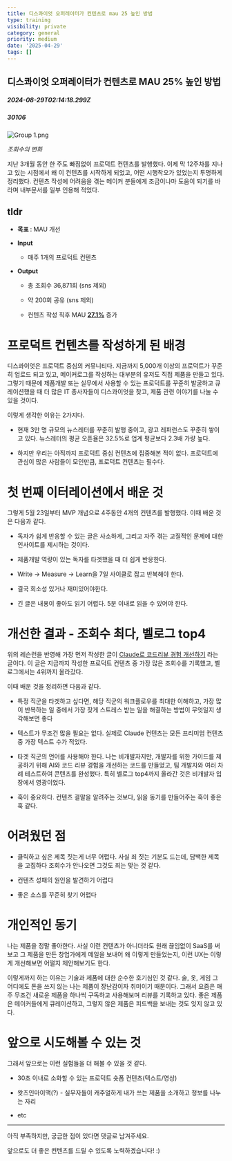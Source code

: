 ```yaml
---
title: 디스콰이엇 오퍼레이터가 컨텐츠로 mau 25 높인 방법
type: training
visibility: private
category: general
priority: medium
date: '2025-04-29'
tags: []
---
```

## 디스콰이엇 오퍼레이터가 컨텐츠로 MAU 25% 높인 방법
##### 2024-08-29T02:14:18.299Z
##### 30106

<img src="https://media.disquiet.io/images/makerlog/12f09cc0729a17aeaed5e0c1f7e8d7989028691cd9ec99b4b1a22c3702d0706c" alt="Group 1.png" title="Group 1.png"><p><em>조회수의 변화</em></p><p></p><p>지난 3개월 동안 한 주도 빠짐없이 프로덕트 컨텐츠를 발행했다. 이제 막 12주차를 지나고 있는 시점에서 왜 이 컨텐츠를 시작하게 되었고, 어떤 시행착오가 있었는지 투명하게 정리했다. 컨텐츠 작성에 어려움을 겪는 메이커 분들에게 조금이나마 도움이 되기를 바라며 내부문서를 일부 인용해 적었다.</p><p></p><h2>tldr</h2><ul class="list-disc"><li><p><strong>목표 </strong>: MAU 개선</p></li><li><p><strong>Input</strong></p><ul class="list-disc"><li><p>매주 1개의 프로덕트 컨텐츠</p></li></ul></li><li><p><strong>Output</strong></p><ul class="list-disc"><li><p>총 조회수 36,871회 (sns 제외)</p></li><li><p>약 200회 공유 (sns 제외)</p></li><li><p>컨텐츠 작성 직후 MAU <strong><u>27.1%</u></strong> 증가</p></li></ul><p></p><p></p></li></ul><h1>프로덕트 컨텐츠를 작성하게 된 배경</h1><p>디스콰이엇은 프로덕트 중심의 커뮤니티다. 지금까지 5,000개 이상의 프로덕트가 꾸준히 업로드 되고 있고, 메이커로그를 작성하는 대부분의 유저도 직접 제품을 만들고 있다. 그렇기 때문에 제품개발 또는 실무에서 사용할 수 있는 프로덕트를 꾸준히 발굴하고 큐레이션했을 때 더 많은 IT 종사자들이 디스콰이엇을 찾고, 제품 관련 이야기를 나눌 수 있을 것이다.</p><p></p><p>이렇게 생각한 이유는 2가지다.</p><ul class="list-disc"><li><p>현재 3만 명 규모의 뉴스레터를 꾸준히 발행 중이고, 광고 레퍼런스도 꾸준히 쌓이고 있다. 뉴스레터의 평균 오픈율은 32.5%로 업계 평균보다 2.3배 가량 높다.</p></li><li><p>하지만 우리는 아직까지 프로덕트 중심 컨텐츠에 집중해본 적이 없다. 프로덕트에 관심이 많은 사람들이 모인만큼, 프로덕트 컨텐츠는 필수다.</p></li></ul><p></p><p></p><h1>첫 번째 이터레이션에서 배운 것</h1><p>그렇게 5월 23일부터 MVP 개념으로 4주동안 4개의 컨텐츠를 발행했다. 이때 배운 것은 다음과 같다.</p><ul class="list-disc"><li><p>독자가 쉽게 반응할 수 있는 글은 사소하게, 그리고 자주 겪는 고질적인 문제에 대한 인사이트를 제시하는 것이다.</p></li><li><p>제품개발 역량이 있는 독자를 타겟했을 때 더 쉽게 반응한다.</p></li><li><p>Write -&gt; Measure -&gt; Learn을 7일 사이클로 잡고 반복해야 한다.</p></li><li><p>결국 희소성 있거나 재미있어야한다.</p></li><li><p>긴 글은 내용이 좋아도 읽기 어렵다. 5분 이내로 읽을 수 있어야 한다.</p></li></ul><p></p><p></p><h1>개선한 결과 - 조회수 최다, 벨로그 top4</h1><p>위의 레슨런을 반영해 가장 먼저 작성한 글이 <a target="_blank" rel="noopener noreferrer nofollow" class="text-blue-500 hover:text-blue-300 no-underline text-blue-500 hover:text-blue-300 no-underline text-blue-500 hover:text-blue-300 no-underline text-blue-500 hover:text-blue-300 no-underline" href="https://disquiet.io/@williamjung/makerlog/claude%EB%A1%9C-%EC%BD%94%EB%93%9C%EB%A6%AC%EB%B7%B0-%EA%B2%BD%ED%97%98-%EA%B0%9C%EC%84%A0%ED%95%98%EA%B8%B0">Claude로 코드리뷰 경험 개선하기</a> 라는 글이다. 이 글은 지금까지 작성한 프로덕트 컨텐츠 중 가장 많은 조회수를 기록했고, 벨로그에서는 4위까지 올라갔다.</p><p></p><p>이때 배운 것을 정리하면 다음과 같다.</p><ul class="list-disc"><li><p>특정 직군을 타겟하고 싶다면, 해당 직군의 워크플로우를 최대한 이해하고, 가장 많이 반복하는 일 중에서 가장 잦게 스트레스 받는 일을 해결하는 방법이 무엇일지 생각해보면 좋다</p></li><li><p>텍스트가 무조건 많을 필요는 없다. 실제로 Claude 컨텐츠는 모든 프리미엄 컨텐츠 중 가장 텍스트 수가 적었다.</p></li><li><p>타겟 직군의 언어를 사용해야 한다. 나는 비개발자지만, 개발자를 위한 가이드를 제공하기 위해 AI와 코드 리뷰 경험을 개선하는 코드를 만들었고, 팀 개발자와 여러 차례 테스트하여 콘텐츠를 완성했다. 특히 벨로그 top4까지 올라간 것은 비개발자 입장에서 영광이었다.</p></li><li><p>훅이 중요하다. 컨텐츠 결말을 알려주는 것보다, 읽을 동기를 만들어주는 훅이 좋은 훅 같다.</p></li></ul><p></p><p></p><h1>어려웠던 점</h1><ul class="list-disc"><li><p>클릭하고 싶은 제목 짓는게 너무 어렵다. 사실 죄 짓는 기분도 드는데, 담백한 제목을 고집하다 조회수가 안나오면 그것도 죄는 맞는 것 같다.</p></li><li><p>컨텐츠 성패의 원인을 발견하기 어렵다</p></li><li><p>좋은 소스를 꾸준히 찾기 어렵다</p></li></ul><p></p><p></p><h1>개인적인 동기</h1><p>나는 제품을 정말 좋아한다. 사실 이런 컨텐츠가 아니더라도 원래 끊임없이 SaaS를 써보고 그 제품을 만든 창업가에게 메일을 보내어 왜 이렇게 만들었는지, 이런 UX는 이렇게 개선해보면 어떨지 제안해보기도 한다.</p><p></p><p>이렇게까지 하는 이유는 기술과 제품에 대한 순수한 호기심인 것 같다. 술, 옷, 게임 그 어디에도 돈을 쓰지 않는 나는 제품이 장난감이자 취미이기 때문이다. 그래서 요즘은 매주 무조건 새로운 제품을 하나씩 구독하고 사용해보며 리뷰를 기록하고 있다. 좋은 제품은 메이커들에게 큐레이션하고, 그렇지 않은 제품은 피드백을 보내는 것도 잊지 않고 있다.</p><p></p><p></p><h1>앞으로 시도해볼 수 있는 것</h1><p>그래서 앞으로는 이런 실험들을 더 해볼 수 있을 것 같다.</p><ul class="list-disc"><li><p>30초 이내로 소화할 수 있는 프로덕트 숏폼 컨텐츠(텍스트/영상)</p></li><li><p>왓츠인마이맥(?) - 실무자들이 캐주얼하게 내가 쓰는 제품을 소개하고 정보를 나누는 자리</p></li><li><p>etc</p></li></ul><hr class="my-4 border-none bg-gray-300 h-[1px]"><p>아직 부족하지만, 궁금한 점이 있다면 댓글로 남겨주세요.</p><p>앞으로도 더 좋은 컨텐츠를 드릴 수 있도록 노력하겠습니다! :)</p>

